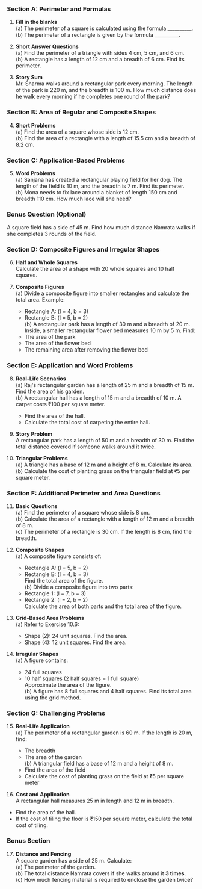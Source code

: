 ### **Section A: Perimeter and Formulas**

1. **Fill in the blanks**  
   (a) The perimeter of a square is calculated using the formula __________.  
   (b) The perimeter of a rectangle is given by the formula __________.  

2. **Short Answer Questions**  
   (a) Find the perimeter of a triangle with sides 4 cm, 5 cm, and 6 cm.  
   (b) A rectangle has a length of 12 cm and a breadth of 6 cm. Find its perimeter.  

3. **Story Sum**  
   Mr. Sharma walks around a rectangular park every morning. The length of the park is 220 m, and the breadth is 100 m. How much distance does he walk every morning if he completes one round of the park?  

### **Section B: Area of Regular and Composite Shapes**

4. **Short Problems**  
   (a) Find the area of a square whose side is 12 cm.  
   (b) Find the area of a rectangle with a length of 15.5 cm and a breadth of 8.2 cm.  

### **Section C: Application-Based Problems**

5. **Word Problems**  
   (a) Sanjana has created a rectangular playing field for her dog. The length of the field is 10 m, and the breadth is 7 m. Find its perimeter.  
   (b) Mona needs to fix lace around a blanket of length 150 cm and breadth 110 cm. How much lace will she need?  

### **Bonus Question (Optional)**  
A square field has a side of 45 m. Find how much distance Namrata walks if she completes 3 rounds of the field.  

### **Section D: Composite Figures and Irregular Shapes**

6. **Half and Whole Squares**  
   Calculate the area of a shape with 20 whole squares and 10 half squares.  

7. **Composite Figures**  
   (a) Divide a composite figure into smaller rectangles and calculate the total area. Example:  
   - Rectangle A: (l = 4, b = 3)  
   - Rectangle B: (l = 5, b = 2)  
   (b) A rectangular park has a length of 30 m and a breadth of 20 m. Inside, a smaller rectangular flower bed measures 10 m by 5 m. Find:  
   - The area of the park  
   - The area of the flower bed  
   - The remaining area after removing the flower bed  

### **Section E: Application and Word Problems**

8. **Real-Life Scenarios**  
   (a) Raj's rectangular garden has a length of 25 m and a breadth of 15 m. Find the area of his garden.  
   (b) A rectangular hall has a length of 15 m and a breadth of 10 m. A carpet costs ₹100 per square meter.  
      - Find the area of the hall.  
      - Calculate the total cost of carpeting the entire hall.  

9. **Story Problem**  
   A rectangular park has a length of 50 m and a breadth of 30 m. Find the total distance covered if someone walks around it twice.  

10. **Triangular Problems**  
   (a) A triangle has a base of 12 m and a height of 8 m. Calculate its area.  
   (b) Calculate the cost of planting grass on the triangular field at ₹5 per square meter.  

### **Section F: Additional Perimeter and Area Questions**

11. **Basic Questions**  
   (a) Find the perimeter of a square whose side is 8 cm.  
   (b) Calculate the area of a rectangle with a length of 12 m and a breadth of 8 m.  
   (c) The perimeter of a rectangle is 30 cm. If the length is 8 cm, find the breadth.  

12. **Composite Shapes**  
   (a) A composite figure consists of:  
      - Rectangle A: (l = 5, b = 2)  
      - Rectangle B: (l = 4, b = 3)  
      Find the total area of the figure.  
   (b) Divide a composite figure into two parts:  
      - Rectangle 1: (l = 7, b = 3)  
      - Rectangle 2: (l = 2, b = 2)  
      Calculate the area of both parts and the total area of the figure.  

13. **Grid-Based Area Problems**  
   (a) Refer to Exercise 10.6:  
      - Shape (2): 24 unit squares. Find the area.  
      - Shape (4): 12 unit squares. Find the area.  

14. **Irregular Shapes**  
   (a) A figure contains:  
      - 24 full squares  
      - 10 half squares (2 half squares = 1 full square)  
      Approximate the area of the figure.  
   (b) A figure has 8 full squares and 4 half squares. Find its total area using the grid method.  

### **Section G: Challenging Problems**

15. **Real-Life Application**  
   (a) The perimeter of a rectangular garden is 60 m. If the length is 20 m, find:  
      - The breadth  
      - The area of the garden  
   (b) A triangular field has a base of 12 m and a height of 8 m.  
      - Find the area of the field  
      - Calculate the cost of planting grass on the field at ₹5 per square meter  

16. **Cost and Application**  
   A rectangular hall measures 25 m in length and 12 m in breadth.  
   - Find the area of the hall.  
   - If the cost of tiling the floor is ₹150 per square meter, calculate the total cost of tiling.  

### **Bonus Section**

17. **Distance and Fencing**  
   A square garden has a side of 25 m. Calculate:  
   (a) The perimeter of the garden.  
   (b) The total distance Namrata covers if she walks around it **3 times**.  
   (c) How much fencing material is required to enclose the garden twice?  
